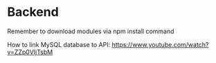 # Backend

Remember to download modules via npm install command

How to link MySQL database to API: https://www.youtube.com/watch?v=ZZp0VIjTsbM